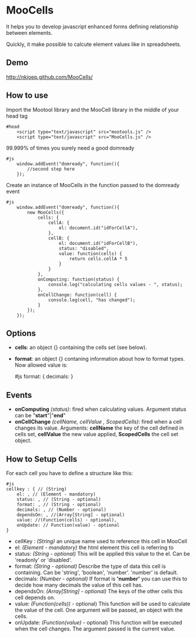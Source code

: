 MooCells
========

It helps you to develop javascript enhanced forms defining relationship between elements.

Quickly, it make possible to calcute element values like in spreadsheets.


Demo
----

http://nkjoep.github.com/MooCells/


How to use
----------

Import the Mootool library and the MooCell library in the middle of your head tag

	#head
		<script type="text/javascript" src="mootools.js" />
		<script type="text/javascript" src="MooCells.js" />


99.999% of times you surely need a good domready

	#js
		window.addEvent("domready", function(){
			//second step here						
		});


Create an instance of MooCells in the function passed to the domready event

	#js
		window.addEvent("domready", function(){
			new MooCells({
				cells: {
					cellA: {
						el: document.id("idForCellA"),
					},
					cellB: {
						el: document.id("idForCellB"),
						status: "disabled",
						value: function(cells) {
							return cells.cellA * 5
						}
					}
				},
				onComputing: function(status) {
					console.log("calculating cells values - ", status);
				},
				onCellChange: function(cell) {
					console.log(cell, "has changed");
				}
			});
		});

Options
-------

 * <b>cells</b>: an object {} containing the cells set (see below).
 * <b>format</b>: an object {} contaning information about how to format types. Now allowed value is:

 	#js
		format: {
			decimals: <number>
		}



Events
------
 * <b>onComputing</b> <i>(status)</i>: fired when calculating values. Argument status can be "<b>start</b>"|"<b>end</b>"
 * <b>onCellChange</b> <i>(cellName, cellValue , ScopedCells)</i>: fired when a cell changes its value. Arguments: <b>cellName</b> the key of the cell defined in cells set, <b>cellValue</b> the new value applied, <b>ScopedCells</b> the cell set object.



How to Setup Cells
------------------

For each cell you have to define a structure like this:

	#js
	cellkey : { // (String)
		el: , // (Element - mandatory)
		status: , // (String - optional)
		format: , // (String - optional)
		decimals: , // (Number - optional)
		dependsOn: , //(Array[String] - optional)
		value: //(Function(cells) - optional),
		onUpdate: // Function(value) - optional
	}


* cellKey : <i>(String)</i> an unique name used to reference this cell in MooCell
* el: <i>(Element - mandatory)</i> the html element this cell is referring to
* status: <i>(String - optional)</i> This will be applied this value to the el. Can be 'readonly' or 'disabled'.
* format: <i>(String - optional)</i> Describe the type of data this cell is containing. Can be 'string', 'boolean', 'number'. 'number' is default.
* decimals: <i>(Number - optional)</i> If format is <b>'number'</b> you can use this to decide how many decimals the value of this cell has.
* dependsOn: <i>(Array[String] - optional)</i> The keys of the other cells this cell depends on.
* value: <i>(Function(cells))</i> - optional) This function will be used to calculate the value of the cell. One argument will be passed, an object with the cells.
* onUpdate: <i>(Function(value)</i> - optional) This function will be executed when the cell changes. The argument passed is the current value.